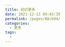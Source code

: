 ```yaml
---
title: 初识更多
date: 2021-12-13 09:43:35
permalink: /pages/88cb94/
categories:
  - 更多
tags:
  - 
---
```

